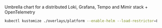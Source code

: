 Umbrella chart for a distributed Loki, Grafana, Tempo and Mimir stack + OpenTelemetry

```bash
kubectl kustomize ./overlays/platform --enable-helm --load-restrictor=LoadRestrictionsNone | kubectl apply -f -
```

